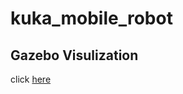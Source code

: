 # kuka_mobile_robot

## Gazebo Visulization
click [here](https://drive.google.com/drive/folders/167ptjUW8UQJD9Pco53d-LB88g1RtcR1y?usp=share_link)

